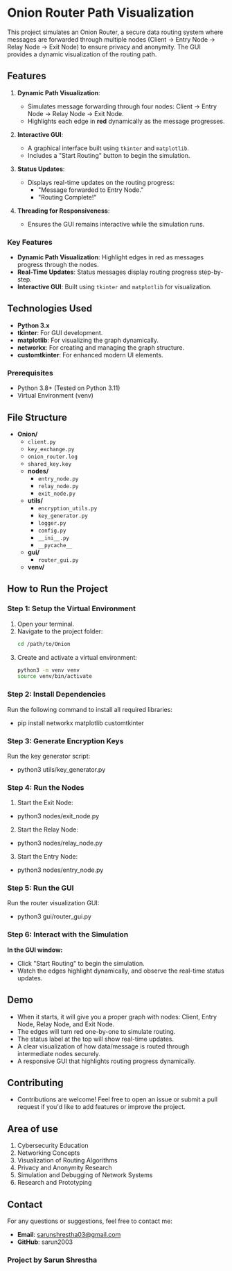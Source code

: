 # Onion Router Path Visualization

This project simulates an Onion Router, a secure data routing system where messages are forwarded through multiple nodes (Client → Entry Node → Relay Node → Exit Node) to ensure privacy and anonymity. The GUI provides a dynamic visualization of the routing path.

## Features
1. **Dynamic Path Visualization**:
   - Simulates message forwarding through four nodes: Client → Entry Node → Relay Node → Exit Node.
   - Highlights each edge in **red** dynamically as the message progresses.

2. **Interactive GUI**:
   - A graphical interface built using `tkinter` and `matplotlib`.
   - Includes a "Start Routing" button to begin the simulation.

3. **Status Updates**:
   - Displays real-time updates on the routing progress:
     - "Message forwarded to Entry Node."
     - "Routing Complete!"

4. **Threading for Responsiveness**:
   - Ensures the GUI remains interactive while the simulation runs.

### Key Features
- **Dynamic Path Visualization**: Highlight edges in red as messages progress through the nodes.
- **Real-Time Updates**: Status messages display routing progress step-by-step.
- **Interactive GUI**: Built using `tkinter` and `matplotlib` for visualization.

## Technologies Used
- **Python 3.x**
- **tkinter**: For GUI development.
- **matplotlib**: For visualizing the graph dynamically.
- **networkx**: For creating and managing the graph structure.
- **customtkinter**: For enhanced modern UI elements.

### Prerequisites
- Python 3.8+ (Tested on Python 3.11)
- Virtual Environment (venv)

## File Structure
- **Onion/**
  - `client.py`
  - `key_exchange.py`
  - `onion_router.log`
  - `shared_key.key`
  - **nodes/**
    - `entry_node.py` 
    - `relay_node.py` 
    - `exit_node.py` 
  - **utils/**
    - `encryption_utils.py`
    - `key_generator.py`
    - `logger.py`
    - `config.py`
    - `__ini__.py`
    - `__pycache__`
  - **gui/**
    - `router_gui.py`
  - **venv/**

## How to Run the Project

### Step 1: Setup the Virtual Environment
1. Open your terminal.
2. Navigate to the project folder:
   ```bash
   cd /path/to/Onion
3. Create and activate a virtual environment:
   ```bash
   python3 -m venv venv
   source venv/bin/activate

### Step 2: Install Dependencies
Run the following command to install all required libraries:
- pip install networkx matplotlib customtkinter

### Step 3: Generate Encryption Keys
Run the key generator script:
- python3 utils/key_generator.py

### Step 4: Run the Nodes
1. Start the Exit Node:
- python3 nodes/exit_node.py
2. Start the Relay Node:
- python3 nodes/relay_node.py
3. Start the Entry Node:
- python3 nodes/entry_node.py

### Step 5: Run the GUI
Run the router visualization GUI:
- python3 gui/router_gui.py

### Step 6: Interact with the Simulation
**In the GUI window:**
- Click "Start Routing" to begin the simulation.
- Watch the edges highlight dynamically, and observe the real-time status updates.

## Demo
- When it starts, it will give you a proper graph with nodes: Client, Entry Node, Relay Node, and Exit Node.
- The edges will turn red one-by-one to simulate routing.
- The status label at the top will show real-time updates.
- A clear visualization of how data/message is routed through intermediate nodes securely.
- A responsive GUI that highlights routing progress dynamically.

## Contributing
- Contributions are welcome! Feel free to open an issue or submit a pull request if you'd like to add features or improve the project.

## Area of use
1. Cybersecurity Education
2. Networking Concepts
3. Visualization of Routing Algorithms
4. Privacy and Anonymity Research
5. Simulation and Debugging of Network Systems
6. Research and Prototyping

## Contact
For any questions or suggestions, feel free to contact me:
- **Email**: sarunshrestha03@gmail.com
- **GitHub**: sarun2003

### Project by Sarun Shrestha 
